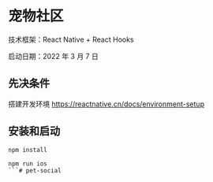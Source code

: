 # 宠物社区

技术框架：React Native + React Hooks

启动日期：2022 年 3 月 7 日

## 先决条件

搭建开发环境 https://reactnative.cn/docs/environment-setup

## 安装和启动

````
npm install

npm run ios
```# pet-social
````
